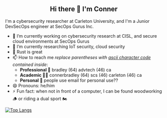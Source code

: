 <h2 align="center">Hi there 👋 I'm Conner</h2>

I'm a cybersecurity researcher at Carleton University, and I'm a Junior DevSecOps engineer at SecOps Gurus Inc. 

- 🔭 I’m currently working on cybersecurity research at CISL, and secure cloud environments at SecOps Gurus
- 🌱 I’m currently researching IoT security, cloud security
- 🦀 Rust is great
- 📫 How to reach me *replace parentheses with [ascii character code](https://theasciicode.com.ar/) contained inside*: 
  - **Professional 💼** bradley (64) advtech (46) ca
  - **Academic 🧑‍🎓** connerbradley (64) scs (46) carleton (46) ca
  - **Personal 🧔** people use email for personal use??
- 😄 Pronouns: he/him
- ⚡ Fun fact: when not in front of a computer, I can be found woodworking 🪵 or riding a dual sport 🏍️

[![Top Langs](https://github-readme-stats.vercel.app/api/top-langs/?username=theconner&theme=dark&layout=compact)](https://github.com/anuraghazra/github-readme-stats)

<!--
**TheConner/TheConner** is a ✨ _special_ ✨ repository because its `README.md` (this file) appears on your GitHub profile.

Here are some ideas to get you started:

- 🔭 I’m currently working on ...
- 🌱 I’m currently learning ...
- 👯 I’m looking to collaborate on ...
- 🤔 I’m looking for help with ...
- 💬 Ask me about ...
- 📫 How to reach me: ...
- 😄 Pronouns: ...
- ⚡ Fun fact: ...
-->
